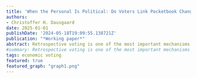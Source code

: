 ```yaml
---
title: 'When the Personal Is Political: Do Voters Link Pocketbook Changes to Policy?'
authors:
- Christoffer H. Dausgaard
date: 2025-01-01
publishDate: '2024-05-18T19:09:55.138721Z'
publication: "*Working paper*"
abstract: Retrospective voting is one of the most important mechanisms for democratic control. However, it hinges on voters' ability to attribute economic changes to government decisions. Existing scholarship disagrees as to whether retrospection is 'blind', but has focused mostly on voters' responses to politically 'irrelevant events' like tornadoes and shark attacks. Such events, I argue, may not say much about voters' ability to attribute responsibility for the bulk of their everyday economic experience. To examine this question, I use a microsimulation model on survey panel data to decompose voters' pocketbook changes into a policy-induced and a non-political component. By linking this to various survey measures, I track how these pocketbook components relate to economic evaluations and vote intention over time. 
#summary: Retrospective voting is one of the most important mechanisms for democratic control. However, it hinges on voters' ability to attribute economic changes to government decisions. Existing scholarship disagrees as to whether retrospection is 'blind', but has focused mostly on voters' responses to politically 'irrelevant events' like tornadoes and shark attacks. Such events, I argue, may not say much about voters' ability to attribute responsibility for the bulk of their everyday economic experience. To examine this question, I use a microsimulation model on survey panel data to decompose voters' pocketbook changes into a policy-induced and a non-political component. By linking this to various survey measures, I track how these pocketbook components relate to economic evaluations and vote intention over time. 
tags: economic voting
featured: true
featured_graph: "graph1.png"
---
```


